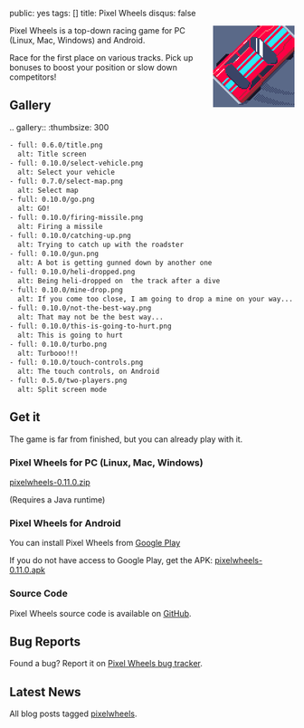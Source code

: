 public: yes
tags: []
title: Pixel Wheels
disqus: false

<div style="float: right; margin-left: 6px"><img src="icon.png"></div>

Pixel Wheels is a top-down racing game for PC (Linux, Mac, Windows) and Android.

Race for the first place on various tracks. Pick up bonuses to boost your position or slow down competitors!

## Gallery

.. gallery::
    :thumbsize: 300

    - full: 0.6.0/title.png
      alt: Title screen
    - full: 0.10.0/select-vehicle.png
      alt: Select your vehicle
    - full: 0.7.0/select-map.png
      alt: Select map
    - full: 0.10.0/go.png
      alt: GO!
    - full: 0.10.0/firing-missile.png
      alt: Firing a missile
    - full: 0.10.0/catching-up.png
      alt: Trying to catch up with the roadster
    - full: 0.10.0/gun.png
      alt: A bot is getting gunned down by another one
    - full: 0.10.0/heli-dropped.png
      alt: Being heli-dropped on  the track after a dive
    - full: 0.10.0/mine-drop.png
      alt: If you come too close, I am going to drop a mine on your way...
    - full: 0.10.0/not-the-best-way.png
      alt: That may not be the best way...
    - full: 0.10.0/this-is-going-to-hurt.png
      alt: This is going to hurt
    - full: 0.10.0/turbo.png
      alt: Turbooo!!!
    - full: 0.10.0/touch-controls.png
      alt: The touch controls, on Android
    - full: 0.5.0/two-players.png
      alt: Split screen mode

## Get it

The game is far from finished, but you can already play with it.

### Pixel Wheels for PC (Linux, Mac, Windows)

<a href="/storage/pixelwheels/pixelwheels-0.11.0.zip" class="dl-button">pixelwheels-0.11.0.zip</a>

(Requires a Java runtime)

### Pixel Wheels for Android

You can install Pixel Wheels from <a href="https://play.google.com/apps/testing/com.agateau.tinywheels.android" class="dl-button">Google Play</a>

If you do not have access to Google Play, get the APK: <a href="/storage/pixelwheels/pixelwheels-0.11.0.apk" class="dl-button">pixelwheels-0.11.0.apk</a>

### Source Code

Pixel Wheels source code is available on [GitHub](https://github.com/agateau/pixelwheels).

## Bug Reports

Found a bug? Report it on [Pixel Wheels bug tracker](https://github.com/agateau/pixelwheels/issues).

## Latest News

All blog posts tagged [pixelwheels](/tags/pixelwheels).
